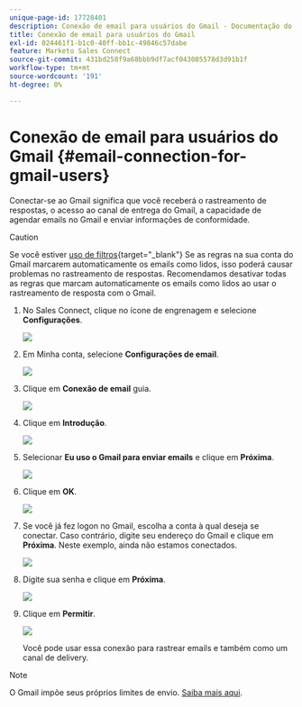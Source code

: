 ```yaml
---
unique-page-id: 17728401
description: Conexão de email para usuários do Gmail - Documentação do Marketo - Documentação do produto
title: Conexão de email para usuários do Gmail
exl-id: 024461f1-b1c0-40ff-bb1c-49846c57dabe
feature: Marketo Sales Connect
source-git-commit: 431bd258f9a68bbb9df7acf043085578d3d91b1f
workflow-type: tm+mt
source-wordcount: '191'
ht-degree: 0%

---
```


# Conexão de email para usuários do Gmail {#email-connection-for-gmail-users}

Conectar-se ao Gmail significa que você receberá o rastreamento de respostas, o acesso ao canal de entrega do Gmail, a capacidade de agendar emails no Gmail e enviar informações de conformidade.

>[!CAUTION]
>
>Se você estiver [uso de filtros](https://support.google.com/mail/answer/6579?hl=en#zippy=%2Ccreate-a-filter%2Cedit-or-delete-filters){target="_blank"} Se as regras na sua conta do Gmail marcarem automaticamente os emails como lidos, isso poderá causar problemas no rastreamento de respostas. Recomendamos desativar todas as regras que marcam automaticamente os emails como lidos ao usar o rastreamento de resposta com o Gmail.

1. No Sales Connect, clique no ícone de engrenagem e selecione **Configurações**.

   ![](assets/one.png)

1. Em Minha conta, selecione **Configurações de email**.

   ![](assets/two.png)

1. Clique em **Conexão de email** guia.

   ![](assets/three.png)

1. Clique em **Introdução**.

   ![](assets/four.png)

1. Selecionar **Eu uso o Gmail para enviar emails** e clique em **Próxima**.

   ![](assets/five.png)

1. Clique em **OK**.

   ![](assets/six.png)

1. Se você já fez logon no Gmail, escolha a conta à qual deseja se conectar. Caso contrário, digite seu endereço do Gmail e clique em **Próxima**. Neste exemplo, ainda não estamos conectados.

   ![](assets/seven.png)

1. Digite sua senha e clique em **Próxima**.

   ![](assets/eight.png)

1. Clique em **Permitir**.

   ![](assets/nine.png)

   Você pode usar essa conexão para rastrear emails e também como um canal de delivery.

>[!NOTE]
>
>O Gmail impõe seus próprios limites de envio. [Saiba mais aqui](/help/marketo/product-docs/marketo-sales-connect/email/email-delivery/email-connection-throttling.md#email-provider-limits).
